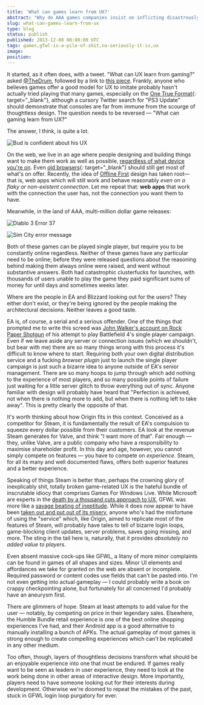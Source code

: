 ```yaml
---
title: 'What can games learn from UX?'
abstract: "Why do AAA games companies insist on inflicting disastrously bad UX on people? And why does no-one seem to care?"
slug: what-can-games-learn-from-ux
type: blog
status: publish
published: 2013-12-08 00:00:00 UTC
tags: games,gfwl-is-a-pile-of-shit,no-seriously-it-is,ux
image: 
position: 
---
```


It started, as it often does, with a tweet. \"What can UX learn from
gaming?\" asked [@TheDrum][1], followed by a link to
[this piece][2]. Frankly, anyone who believes games
offer a good model for UX to imitate probably hasn\'t actually tried
playing that many games, especially on the [One True Format][3]{:
target="_blank"}, although a cursory Twitter search for \"PS3 Update\"
should demonstrate that consoles are far from immune from the scourge of
thoughtless design. The question needs to be reversed — \"What can
gaming learn from UX?\"

The answer, I think, is quite a lot.

![Bud is confident about his
UX](/uploads/19/bud-is-confident-about-ux.png)

On the web, we live in an age where people designing and building things
want to make them work as well as possible, [regardless of what device
you\'re on][4]. Even [old browsers][5]{:
target="_blank"} should still get most of what\'s on offer. Recently,
the idea of [Offline First][6] design has taken root—
that is, web apps which will still work and behave reasonably *even on a
flaky or non-existent connection*. Let me repeat that: **web apps** that
work with the connection the user has, not the connection you want them
to have.

Meanwhile, in the land of AAA, multi-million dollar game releases:

![Diablo 3 Error 37](/uploads/20/error37.jpg)

![Sim City error message](/uploads/21/simcityk-1024x576.jpg)

Both of these games can be played single player, but require you to be
constantly online regardless. Neither of these games have any particular
need to be online; before they were released questions about the
reasoning behind making them always online were raised, and went without
substantive answers. Both had catastrophic clusterfucks for launches,
with thousands of users unable to play the game they paid significant
sums of money for until days and sometimes weeks later.

Where are the people in EA and Blizzard looking out for the users? They
either don\'t exist, or they\'re being ignored by the people making the
architectural decisions. Neither leaves a good taste.

EA is, of course, a serial and a serious offender. One of the things
that prompted me to write this screed was [John Walker\'s account on
Rock Paper Shotgun][7] of his attempt to play
Battlefield 4\'s single player campaign. Even if we leave aside any
server or connection issues (which we shouldn\'t, but bear with me)
there are so many things wrong with this process it\'s difficult to know
where to start. Requiring both your own digital distribution service and
a fucking *browser plugin* just to launch the single player campaign is
just such a bizarre idea to anyone outside of EA\'s senior management.
There are so many hoops to jump through which add nothing to the
experience of most players, and so many possible points of failure just
waiting for a little server glitch to throw everything out of sync.
Anyone familiar with design will probably have heard that \"Perfection
is achieved, not when there is nothing more to add, but when there is
nothing left to take away\". This is pretty clearly the opposite of
that.

It\'s worth thinking about how Origin fits in this context. Conceived as
a competitor for Steam, it is fundamentally the result of EA\'s
compulsion to squeeze every dollar possible from their customers. EA
look at the revenue Steam generates for Valve, and think \"I want more
of that\". Fair enough — they, unlike Valve, are a public company who
have a responsibility to maximise shareholder profit. In this day and
age, however, you cannot simply compete on features — you have to
compete on *experience*. Steam, for all its many and well documented
flaws, offers both superior features and a better experience.

Speaking of things Steam is better than, perhaps the crowning glory of
inexplicably shit, totally broken game-related UX is the hateful bundle
of inscrutable idiocy that comprises Games For Windows Live. While
Microsoft are experts in the [death by a thousand cuts approach to
UX][8], GFWL was more like a [savage beating of
ineptitude][9]. While it does now appear to have been
[taken out and put out of its misery][10], anyone
who\'s had the misfortune of using the \"service\" which, like Origin,
aimed to replicate most of the features of Steam, will probably have
tales to tell of bizarre login loops, game-blocking client updates,
server problems, saves going missing, and more. The sting in the tail
here is, naturally, that it provides *absolutely no added value to
players*.

Even absent massive cock-ups like GFWL, a litany of more minor
complaints can be found in games of all shapes and sizes. Minor UI
elements and affordances we take for granted on the web are absent or
incomplete. Required password or content codes use fields that can\'t be
pasted into. I\'m not even getting into actual gameplay — I could
probably write a book on crappy checkpointing alone, but fortunately for
all concerned I\'d probably have an aneurysm first.

There are glimmers of hope. Steam at least attempts to add value for the
user — notably, by competing on price in their legendary sales.
Elsewhere, the Humble Bundle retail experience is one of the best online
shopping experiences I\'ve had, and their Android app is a good
alternative to manually installing a bunch of APKs. The actual gameplay
of most games is strong enough to create compelling experiences which
can\'t be replicated in any other medium.

Too often, though, layers of thoughtless decisions transform what should
be an enjoyable experience into one that must be endured. If games
really want to be seen as leaders in user experience, they need to look
at the work being done in other areas of interactive design. More
importantly, players need to have someone looking out for their
interests during development. Otherwise we\'re doomed to repeat the
mistakes of the past, stuck in GFWL login loop purgatory for ever.



[1]: https://twitter.com/TheDrum/status/396064422617444352
[2]: http://www.thedrum.com/news/2013/10/31/what-can-ux-learn-gaming
[3]: http://knowyourmeme.com/photos/508702-the-glorious-pc-gaming-master-race
[4]: http://alistapart.com/article/responsive-web-design
[5]: http://coding.smashingmagazine.com/2009/04/22/progressive-enhancement-what-it-is-and-how-to-use-it/
[6]: http://blog.hood.ie/2013/11/say-hello-to-offline-first/
[7]: http://www.rockpapershotgun.com/2013/11/13/so-i-thought-id-play-battlefield-4s-single-player-about-that/
[8]: http://arstechnica.com/information-technology/2013/11/its-the-little-things-how-small-conundrums-make-many-hate-computers/
[9]: http://www.rockpapershotgun.com/2013/03/05/a-brief-moment-of-perverse-gratitude-to-gfwl/#more-144350
[10]: http://www.pcgamer.com/2013/08/20/games-for-windows-live-may-shut-down-next-year/
